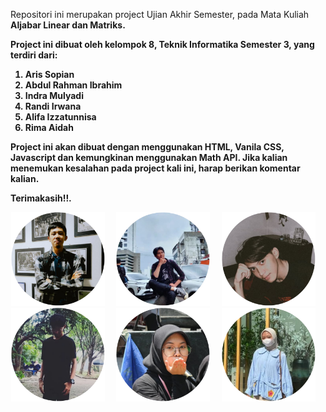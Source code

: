 Repositori ini merupakan project Ujian Akhir Semester, pada Mata Kuliah <b>Aljabar Linear dan Matriks<b>.

Project ini dibuat oleh kelompok 8, Teknik Informatika Semester 3, yang terdiri dari:
1. Aris Sopian
2. Abdul Rahman Ibrahim
3. Indra Mulyadi
4. Randi Irwana
5. Alifa Izzatunnisa
6. Rima Aidah

Project ini akan dibuat dengan menggunakan HTML, Vanila CSS, Javascript dan kemungkinan menggunakan Math API.
Jika kalian menemukan kesalahan pada project kali ini, harap berikan komentar kalian.

Terimakasih!!.

<div align="center">
  <img src="/img/profile/ars.png" height="150" alt="ars"  />
  <img width="12" />
  <img src="/img/profile/abdl.png" height="150" alt="abdl"  />
  <img width="12" />
  <img src="/img/profile/indr.png" height="150" alt="indr"  />
  <img width="12" />
  <img src="/img/profile/rnd.png" height="150" alt="rnd"  />
  <img width="12" />
  <img src="/img/profile/alf.png" height="150" alt="alf"  />
  <img width="12" />
  <img src="/img/profile/rm.png" height="150" alt="rm"  />
  <img width="12" />
</div>